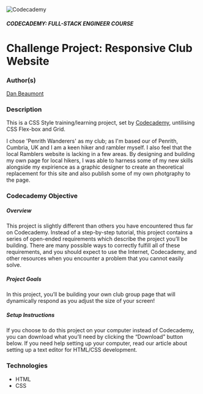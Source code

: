 ![Codecademy](https://www.codecademy.com/favicon.ico)

##### CODECADEMY: FULL-STACK ENGINEER COURSE

Challenge Project: Responsive Club Website
==========================================

### Author(s)
[Dan Beaumont](https://github.com/BeaumontDan)

### Description

This is a CSS Style training/learning project, set by [Codecademy][codecademy], untilising CSS Flex-box and Grid.

I chose 'Penrith Wanderers' as my club; as I'm based our of Penrith, Cumbria, UK and I am a keen hiker and rambler myself. I also feel that the local Ramblers website is lacking in a few areas. By designing and building my own page for local hikers, I was able to harness some of my new skills alongside my expirience as a graphic designer to create an theoretical replacement for this site and also publish some of my own photgraphy to the page.

### Codecademy Objective

##### Overview

This project is slightly different than others you have encountered thus far on Codecademy. Instead of a step-by-step tutorial, this project contains a series of open-ended requirements which describe the project you’ll be building. There are many possible ways to correctly fulfill all of these requirements, and you should expect to use the Internet, Codecademy, and other resources when you encounter a problem that you cannot easily solve.

##### Project Goals

In this project, you’ll be building your own club group page that will dynamically respond as you adjust the size of your screen!

##### Setup Instructions

If you choose to do this project on your computer instead of Codecademy, you can download what you’ll need by clicking the “Download” button below. If you need help setting up your computer, read our article about setting up a text editor for HTML/CSS development.

### Technologies

- HTML
- CSS


[codecademy]: https://www.codecademy.com/

